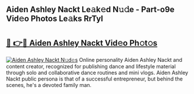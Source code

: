 ## Aiden Ashley Nackt Le𝚊k𝚎d N𝚞𝚍e - Part-o9e Vid𝚎o Photos Le𝚊ks RrTyI

# <h2><a href="http://fb3lilq.evod.top/?m=Aiden+Ashley+Nackt">🔗 👉🔴 Aiden Ashley Nackt Vid𝚎o Ph𝚘t𝚘s</a></h2>

[![Aiden Ashley Nackt N𝚞d𝚎s](https://i.imgur.com/8V9OHl7.gif)](http://fb3lilq.evod.top/?m=Aiden+Ashley+Nackt)
Online personality Aiden Ashley Nackt and content creator, recognized for publishing dance and lifestyle material through solo and collaborative dance routines and mini vlogs. Aiden Ashley Nackt public persona is that of a successful entrepreneur, but behind the scenes, he's a devoted family man. 
